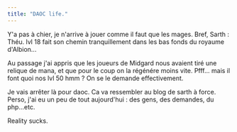 ```yaml
---
title: "DAOC life."
---
```


Y'a pas à chier, je n'arrive à jouer comme il faut que les mages. Bref, Sarth
: Théu. lvl 18 fait son chemin tranquillement dans les bas fonds du royaume
d'Albion...

Au passage j'ai appris que les joueurs de Midgard nous avaient tiré une
relique de mana, et que pour le coup on la régénére moins vite. Pfff... mais
il font quoi nos lvl 50 hmm ? On se le demande effectivement.

Je vais arrêter là pour daoc. Ca va ressembler au blog de sarth à force.
Perso, j'ai eu un peu de tout aujourd'hui : des gens, des demandes, du
php...etc.

Reality sucks.

